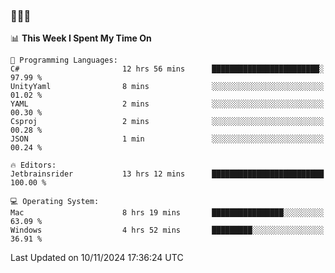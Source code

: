 ### 👋👋👋
<!--START_SECTION:waka-->
📊 **This Week I Spent My Time On** 

```text
💬 Programming Languages: 
C#                       12 hrs 56 mins      ████████████████████████░   97.99 % 
UnityYaml                8 mins              ░░░░░░░░░░░░░░░░░░░░░░░░░   01.02 % 
YAML                     2 mins              ░░░░░░░░░░░░░░░░░░░░░░░░░   00.30 % 
Csproj                   2 mins              ░░░░░░░░░░░░░░░░░░░░░░░░░   00.28 % 
JSON                     1 min               ░░░░░░░░░░░░░░░░░░░░░░░░░   00.24 % 

🔥 Editors: 
Jetbrainsrider           13 hrs 12 mins      █████████████████████████   100.00 % 

💻 Operating System: 
Mac                      8 hrs 19 mins       ████████████████░░░░░░░░░   63.09 % 
Windows                  4 hrs 52 mins       █████████░░░░░░░░░░░░░░░░   36.91 % 
```


 Last Updated on 10/11/2024 17:36:24 UTC
<!--END_SECTION:waka-->
